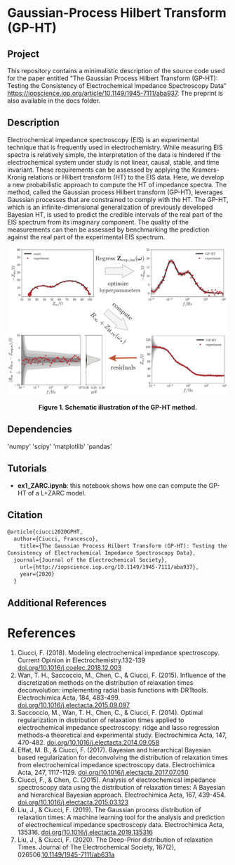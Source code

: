 # Gaussian-Process Hilbert Transform (GP-HT)

## Project

This repository contains a minimalistic description of the source code used for the paper entitled "The Gaussian Process Hilbert Transform (GP-HT): Testing the Consistency of Electrochemical Impedance Spectroscopy Data" https://iopscience.iop.org/article/10.1149/1945-7111/aba937. The preprint is also available in the docs folder.

## Description
Electrochemical impedance spectroscopy (EIS) is an experimental technique that is frequently used in electrochemistry. While measuring EIS spectra is relatively simple, the interpretation of the data is hindered if the electrochemical system under study is not linear, causal, stable, and time invariant. These requirements can be assessed by applying the Kramers-Kronig relations or Hilbert transform (HT) to the EIS data. Here, we develop a new probabilistic approach to compute the HT of impedance spectra. The method, called the Gaussian process Hilbert transform (GP-HT), leverages Gaussian processes that are constrained to comply with the HT. The GP-HT, which is an infinite-dimensional generalization of previously developed Bayesian HT, is used to predict the credible intervals of the real part of the EIS spectrum from its imaginary component. The quality of the measurements can then be assessed by benchmarking the prediction against the real part of the experimental EIS spectrum. 

![GraphModel diagram](resources/Fig_1.jpg)
<div align='center'><strong>Figure 1. Schematic illustration of the GP-HT method.</strong></div>

## Dependencies
'numpy'
'scipy'
'matplotlib'
'pandas'

## Tutorials

* **ex1_ZARC.ipynb**: this notebook shows how one can compute the GP-HT of a L+ZARC model.

## Citation

```
@article{ciucci2020GPHT,
  author={Ciucci, Francesco},
	title={The Gaussian Process Hilbert Transform (GP-HT): Testing the Consistency of Electrochemical Impedance Spectroscopy Data},
  journal={Journal of the Electrochemical Society},
	url={http://iopscience.iop.org/10.1149/1945-7111/aba937},
	year={2020}
  }
```

## Additional References

# References
1. Ciucci, F. (2018). Modeling electrochemical impedance spectroscopy. Current Opinion in Electrochemistry.132-139 [doi.org/10.1016/j.coelec.2018.12.003](https://doi.org/10.1016/j.coelec.2018.12.003)
2. Wan, T. H., Saccoccio, M., Chen, C., & Ciucci, F. (2015). Influence of the discretization methods on the distribution of relaxation times deconvolution: implementing radial basis functions with DRTtools. Electrochimica Acta, 184, 483-499. [doi.org/10.1016/j.electacta.2015.09.097](https://doi.org/10.1016/j.electacta.2015.09.097)
3. Saccoccio, M., Wan, T. H., Chen, C., & Ciucci, F. (2014). Optimal regularization in distribution of relaxation times applied to electrochemical impedance spectroscopy: ridge and lasso regression methods-a theoretical and experimental study. Electrochimica Acta, 147, 470-482. [doi.org/10.1016/j.electacta.2014.09.058](https://doi.org/10.1016/j.electacta.2014.09.058)
4. Effat, M. B., & Ciucci, F. (2017). Bayesian and hierarchical Bayesian based regularization for deconvolving the distribution of relaxation times from electrochemical impedance spectroscopy data. Electrochimica Acta, 247, 1117-1129. [doi.org/10.1016/j.electacta.2017.07.050](https://doi.org/10.1016/j.electacta.2017.07.050)
5. Ciucci, F., & Chen, C. (2015). Analysis of electrochemical impedance spectroscopy data using the distribution of relaxation times: A Bayesian and hierarchical Bayesian approach. Electrochimica Acta, 167, 439-454. [doi.org/10.1016/j.electacta.2015.03.123](https://doi.org/10.1016/j.electacta.2015.03.123)
6. Liu, J., & Ciucci, F. (2019). The Gaussian process distribution of relaxation times: A machine learning tool for the analysis and prediction of electrochemical impedance spectroscopy data. Electrochimica Acta, 135316. [doi.org/10.1016/j.electacta.2019.135316](https://doi.org/10.1016/j.electacta.2019.135316)
7. Liu, J., & Ciucci, F. (2020). The Deep-Prior distribution of relaxation Times. Journal of The Electrochemical Society, 167(2), 026506.[10.1149/1945-7111/ab631a](https://iopscience.iop.org/article/10.1149/1945-7111/ab631a/meta)

